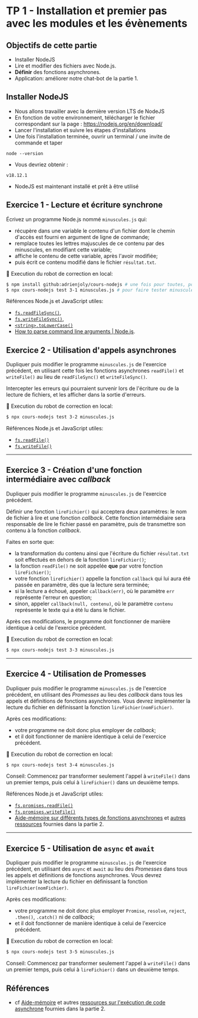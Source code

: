 # TP 1 - Installation et premier pas avec les modules et les évènements

## Objectifs de cette partie

- Installer NodeJS
- Lire et modifier des fichiers avec Node.js.
- **Définir** des fonctions asynchrones.
- Application: améliorer notre chat-bot de la partie 1.


## Installer NodeJS

* Nous allons travailler avec la dernière version LTS de NodeJS
* En fonction de votre environnement, télécharger le fichier correspondant sur la page : https://nodejs.org/en/download/ 
* Lancer l'installation et suivre les étapes d'installations
* Une fois l'installation terminée, ouvrir un terminal / une invite de commande et taper
```
node --version
```
* Vous devriez obtenir :
```
v18.12.1
```
* NodeJS est maintenant installé et prêt à être utilisé



## Exercice 1 - Lecture et écriture synchrone

Écrivez un programme Node.js nommé `minuscules.js` qui:

- récupère dans une variable le contenu d'un fichier dont le chemin d'accès est fourni en argument de ligne de commande;
- remplace toutes les lettres majuscules de ce contenu par des minuscules, en modifiant cette variable;
- affiche le contenu de cette variable, après l'avoir modifiée;
- puis écrit ce contenu modifié dans le fichier `résultat.txt`.

🤖 Execution du robot de correction en local:

```sh
$ npm install github:adrienjoly/cours-nodejs # une fois pour toutes, pour installer le robot
$ npx cours-nodejs test 3-1 minuscules.js # pour faire tester minuscules.js au robot de l'exercice 1 de la partie 3
```

Références Node.js et JavaScript utiles:

- [`fs.readFileSync()`](https://devdocs.io/node/fs#fs_fs_readfilesync_path_options),
- [`fs.writeFileSync()`](https://devdocs.io/node/fs#fs_fs_writefilesync_file_data_options),
- [`<string>.toLowerCase()`](https://devdocs.io/javascript/global_objects/string/tolowercase)
- [How to parse command line arguments | Node.js](https://nodejs.org/en/knowledge/command-line/how-to-parse-command-line-arguments/).



## Exercice 2 - Utilisation d'appels asynchrones

Dupliquer puis modifier le programme `minuscules.js` de l'exercice précédent, en utilisant cette fois les fonctions asynchrones `readFile()` et `writeFile()` au lieu de `readFileSync()` et `writeFileSync()`.

Intercepter les erreurs qui pourraient survenir lors de l'écriture ou de la lecture de fichiers, et les afficher dans la sortie d'erreurs.


🤖 Execution du robot de correction en local:

```sh
$ npx cours-nodejs test 3-2 minuscules.js
```

Références Node.js et JavaScript utiles:

- [`fs.readFile()`](https://devdocs.io/node/fs#fs_fs_readfile_path_options_callback)
- [`fs.writeFile()`](https://devdocs.io/node/fs#fs_fs_writefile_file_data_options_callback)

---

## Exercice 3 - Création d'une fonction intermédiaire avec _callback_

Dupliquer puis modifier le programme `minuscules.js` de l'exercice précédent.

Définir une fonction `lireFichier()` qui acceptera deux paramètres: le nom de fichier à lire et une fonction _callback_. Cette fonction intermédiaire sera responsable de lire le fichier passé en paramètre, puis de transmettre son contenu à la fonction _callback_.

Faites en sorte que:
- la transformation du contenu ainsi que l'écriture du fichier `résultat.txt` soit effectués en dehors de la fonction `lireFichier()`;
- la fonction `readFile()` ne soit appelée **que** par votre fonction `lireFichier()`;
- votre fonction `lireFichier()` appelle la fonction `callback` qui lui aura été passée en paramètre, dès que la lecture sera terminée;
- si la lecture a échoué, appeler `callback(err)`, où le paramètre `err` représente l'erreur en question;
- sinon, appeler `callback(null, contenu)`, où le paramètre `contenu` représente le texte qui a été lu dans le fichier.

Après ces modifications, le programme doit fonctionner de manière identique à celui de l'exercice précédent.

🤖 Execution du robot de correction en local:

```sh
$ npx cours-nodejs test 3-3 minuscules.js
```

---

## Exercice 4 - Utilisation de Promesses

Dupliquer puis modifier le programme `minuscules.js` de l'exercice précédent, en utilisant des _Promesses_ au lieu des _callback_ dans tous les appels et définitions de fonctions asynchrones. Vous devrez implémenter la lecture du fichier en définissant la fonction `lireFichier(nomFichier)`.

Après ces modifications:
- votre programme ne doit donc plus employer de _callback_;
- et il doit fonctionner de manière identique à celui de l'exercice précédent.


🤖 Execution du robot de correction en local:

```sh
$ npx cours-nodejs test 3-4 minuscules.js
```

Conseil: Commencez par transformer seulement l'appel à `writeFile()` dans un premier temps, puis celui à `lireFichier()` dans un deuxième temps.

Références Node.js et JavaScript utiles:

- [`fs.promises.readFile()`](https://devdocs.io/node/fs#fs_fspromises_readfile_path_options)
- [`fs.promises.writeFile()`](https://devdocs.io/node/fs#fs_fspromises_writefile_file_data_options)
- [Aide-mémoire sur différents types de fonctions asynchrones](../sync-vs-async) et [autres ressources](../02-async/#ressources-sur-lexcution-de-code-asynchrone) fournies dans la partie 2.

---

## Exercice 5 - Utilisation de `async` et `await`

Dupliquer puis modifier le programme `minuscules.js` de l'exercice précédent, en utilisant des `async` et `await` au lieu des _Promesses_ dans tous les appels et définitions de fonctions asynchrones. Vous devrez implémenter la lecture du fichier en définissant la fonction `lireFichier(nomFichier)`.

Après ces modifications:
- votre programme ne doit donc plus employer `Promise`, `resolve`, `reject`, `.then()`, `.catch()` ni de _callback_;
- et il doit fonctionner de manière identique à celui de l'exercice précédent.

🤖 Execution du robot de correction en local:

```sh
$ npx cours-nodejs test 3-5 minuscules.js
```

Conseil: Commencez par transformer seulement l'appel à `writeFile()` dans un premier temps, puis celui à `lireFichier()` dans un deuxième temps.


## Références

- cf [Aide-mémoire](../sync-vs-async) et autres [ressources sur l'exécution de code asynchrone](../02-async/#ressources-sur-lexcution-de-code-asynchrone) fournies dans la partie 2.

